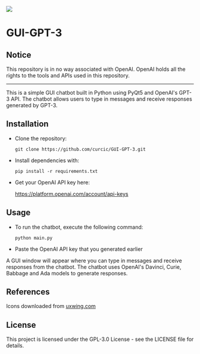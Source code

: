 [![](https://raw.githubusercontent.com/curcic/GUI-GPT-3/main/resources/icon.png)](http://openai.com)
# GUI-GPT-3
## Notice
This repository is in no way associated with OpenAI.
OpenAI holds all the rights to the tools and APIs used in this repository.

------------

This is a simple GUI chatbot built in Python using PyQt5 and OpenAI's GPT-3 API. The chatbot allows users to type in messages and receive responses generated by GPT-3.

## Installation
- Clone the repository:

	`git clone https://github.com/curcic/GUI-GPT-3.git`

- Install dependencies with:

	`pip install -r requirements.txt`

- Get your OpenAI API key here:
	
	https://platform.openai.com/account/api-keys

## Usage
- To run the chatbot, execute the following command:

	`python main.py`

- Paste the OpenAI API key that you generated earlier

A GUI window will appear where you can type in messages and receive responses from the chatbot. The chatbot uses OpenAI's Davinci, Curie, Babbage and Ada models to generate responses.

## References
Icons downloaded from [uxwing.com](https://uxwing.com "uxwing.com")

## License
This project is licensed under the GPL-3.0 License - see the LICENSE file for details.
